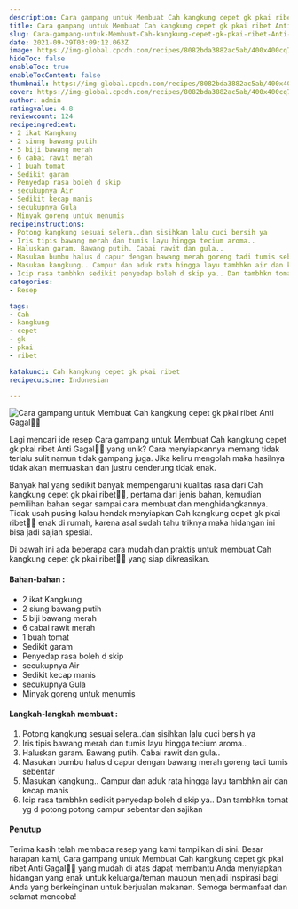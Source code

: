 ```yaml
---
description: Cara gampang untuk Membuat Cah kangkung cepet gk pkai ribet Anti Gagal"
title: Cara gampang untuk Membuat Cah kangkung cepet gk pkai ribet Anti Gagal
slug: Cara-gampang-untuk-Membuat-Cah-kangkung-cepet-gk-pkai-ribet-Anti-Gagal
date: 2021-09-29T03:09:12.063Z
image: https://img-global.cpcdn.com/recipes/8082bda3882ac5ab/400x400cq70/photo.jpg
hideToc: false
enableToc: true
enableTocContent: false
thumbnail: https://img-global.cpcdn.com/recipes/8082bda3882ac5ab/400x400cq70/photo.jpg
cover: https://img-global.cpcdn.com/recipes/8082bda3882ac5ab/400x400cq70/photo.jpg
author: admin
ratingvalue: 4.8
reviewcount: 124
recipeingredient:
- 2 ikat Kangkung
- 2 siung bawang putih
- 5 biji bawang merah
- 6 cabai rawit merah
- 1 buah tomat
- Sedikit garam
- Penyedap rasa boleh d skip
- secukupnya Air
- Sedikit kecap manis
- secukupnya Gula
- Minyak goreng untuk menumis
recipeinstructions:
- Potong kangkung sesuai selera..dan sisihkan lalu cuci bersih ya
- Iris tipis bawang merah dan tumis layu hingga tecium aroma..
- Haluskan garam. Bawang putih. Cabai rawit dan gula..
- Masukan bumbu halus d capur dengan bawang merah goreng tadi tumis sebentar
- Masukan kangkung.. Campur dan aduk rata hingga layu tambhkn air dan kecap manis
- Icip rasa tambhkn sedikit penyedap boleh d skip ya.. Dan tambhkn tomat yg d potong potong campur sebentar dan sajikan
categories:
- Resep

tags:
- Cah
- kangkung
- cepet
- gk
- pkai
- ribet

katakunci: Cah kangkung cepet gk pkai ribet
recipecuisine: Indonesian

---
```


![Cara gampang untuk Membuat Cah kangkung cepet gk pkai ribet Anti Gagal👩‍🍳](https://img-global.cpcdn.com/recipes/8082bda3882ac5ab/400x400cq70/photo.jpg)

Lagi mencari ide resep Cara gampang untuk Membuat Cah kangkung cepet gk pkai ribet Anti Gagal👩‍🍳 yang unik? Cara menyiapkannya memang tidak terlalu sulit namun tidak gampang juga. Jika keliru mengolah maka hasilnya tidak akan memuaskan dan justru cenderung tidak enak.

Banyak hal yang sedikit banyak mempengaruhi kualitas rasa dari Cah kangkung cepet gk pkai ribet👩‍🍳, pertama dari jenis bahan, kemudian pemilihan bahan segar sampai cara membuat dan menghidangkannya. Tidak usah pusing kalau hendak menyiapkan Cah kangkung cepet gk pkai ribet👩‍🍳 enak di rumah, karena asal sudah tahu triknya maka hidangan ini bisa jadi sajian spesial.

Di bawah ini ada beberapa cara mudah dan praktis untuk membuat Cah kangkung cepet gk pkai ribet👩‍🍳 yang siap dikreasikan.

<!--inarticleads1-->

#### Bahan-bahan :

- 2 ikat Kangkung
- 2 siung bawang putih
- 5 biji bawang merah
- 6 cabai rawit merah
- 1 buah tomat
- Sedikit garam
- Penyedap rasa boleh d skip
- secukupnya Air
- Sedikit kecap manis
- secukupnya Gula
- Minyak goreng untuk menumis

<!--inarticleads2-->

#### Langkah-langkah membuat :

1. Potong kangkung sesuai selera..dan sisihkan lalu cuci bersih ya
1. Iris tipis bawang merah dan tumis layu hingga tecium aroma..
1. Haluskan garam. Bawang putih. Cabai rawit dan gula..
1. Masukan bumbu halus d capur dengan bawang merah goreng tadi tumis sebentar
1. Masukan kangkung.. Campur dan aduk rata hingga layu tambhkn air dan kecap manis
1. Icip rasa tambhkn sedikit penyedap boleh d skip ya.. Dan tambhkn tomat yg d potong potong campur sebentar dan sajikan

#### Penutup

Terima kasih telah membaca resep yang kami tampilkan di sini. Besar harapan kami, Cara gampang untuk Membuat Cah kangkung cepet gk pkai ribet Anti Gagal👩‍🍳 yang mudah di atas dapat membantu Anda menyiapkan hidangan yang enak untuk keluarga/teman maupun menjadi inspirasi bagi Anda yang berkeinginan untuk berjualan makanan. Semoga bermanfaat dan selamat mencoba!